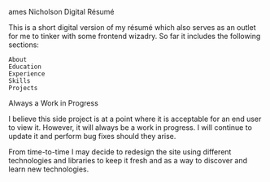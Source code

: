 ames Nicholson Digital Résumé

This is a short digital version of my résumé which also serves as an outlet for me to tinker with some frontend wizadry. So far it includes the following sections:

    About
    Education
    Experience
    Skills
    Projects

Always a Work in Progress

I believe this side project is at a point where it is acceptable for an end user to view it. However, it will always be a work in progress. I will continue to update it and perform bug fixes should they arise.

From time-to-time I may decide to redesign the site using different technologies and libraries to keep it fresh and as a way to discover and learn new technologies.
